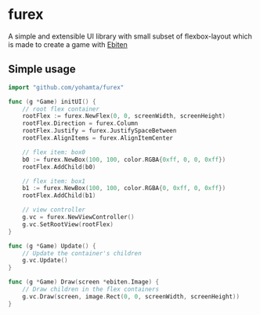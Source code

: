 # furex
A simple and extensible UI library with small subset of flexbox-layout which is made to create a game with [Ebiten](https://ebiten.org/)

## Simple usage

```go
import "github.com/yohamta/furex"

func (g *Game) initUI() {
	// root flex container
	rootFlex := furex.NewFlex(0, 0, screenWidth, screenHeight)
	rootFlex.Direction = furex.Column
	rootFlex.Justify = furex.JustifySpaceBetween
	rootFlex.AlignItems = furex.AlignItemCenter

	// flex item: box0
	b0 := furex.NewBox(100, 100, color.RGBA{0xff, 0, 0, 0xff})
	rootFlex.AddChild(b0)

	// flex item: box1
	b1 := furex.NewBox(100, 100, color.RGBA{0, 0xff, 0, 0xff})
	rootFlex.AddChild(b1)

	// view controller
	g.vc = furex.NewViewController()
	g.vc.SetRootView(rootFlex)
}

func (g *Game) Update() {
	// Update the container's children
	g.vc.Update()
}

func (g *Game) Draw(screen *ebiten.Image) {
	// Draw children in the flex containers
	g.vc.Draw(screen, image.Rect(0, 0, screenWidth, screenHeight))
}
```
